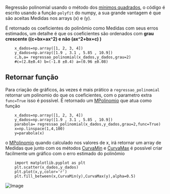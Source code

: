 Regressão polinomial usando o método dos [mínimos quadrados](https://www.researchgate.net/publication/337103890_Linear_Least_Squares_Versatile_Curve_and_Surface_Fitting_CDT-17), o código é escrito usando a função 
`polyfit` do numpy, a sua grande vantagem é que são aceitas Medidas nos arrays \(x\) e \(y\).

É retornado os coeficientes do polinômio como Medidas com seus erros estimados, um detalhe é que 
os coeficientes são ordenados com **grau crescente (\(c+bx+ax^2\) e não \(ax^2+bx+c\) )**


```{.py3 title="Exemplo de 2º grau"}
    x_dados=np.array([1, 2, 3, 4])
    y_dados=np.array([1.9 , 3.1 , 5.85 , 10.9])
    c,b,a= regressao_polinomial(x_dados,y_dados,grau=2) 
    #c=(2.8±0.4) b=(-1.8 ±0.4) a=(0.96 ±0.08)

```

## Retornar função
Para criação de gráficos, às vezes é mais prático a `regressao_polinomial` retornar
um polinomio do que os coeficientes, com o parametro extra `func=True` isso
é possível. É retornado um [MPolinomio](../MPolinomio/Introdução.md) que atua como função

```{.py3 linenums=1 hl_lines=3}
    x_dados=np.array([1, 2, 3, 4])
    y_dados=np.array([1.9 , 3.1 , 5.85 , 10.9])
    parabola= regressao_polinomial(x_dados,y_dados,grau=2,func=True) 
    x=np.linspace(1,4,100)
    y=parabola(x)
```

o [MPolinomio](../MPolinomio/Introdução.md) quando calculado nos valores de x,
irá retornar um array de Medidas que junto com os métodos [CurvaMin](../Arrays/Incertezas.md) e 
[CurvaMax](../Arrays/CurvaMinMax.md) é possível criar facilmente um gráfico com o erro
estimado do polinômio

```{.py3 linenums=6}
    import matplotlib.pyplot as plt
    plt.scatter(x_dados,y_dados)
    plt.plot(x,y,color='r')
    plt.fill_between(x,CurvaMin(y),CurvaMax(y),alpha=0.5)
```
![Image](regressao_polinomial.jpg)
